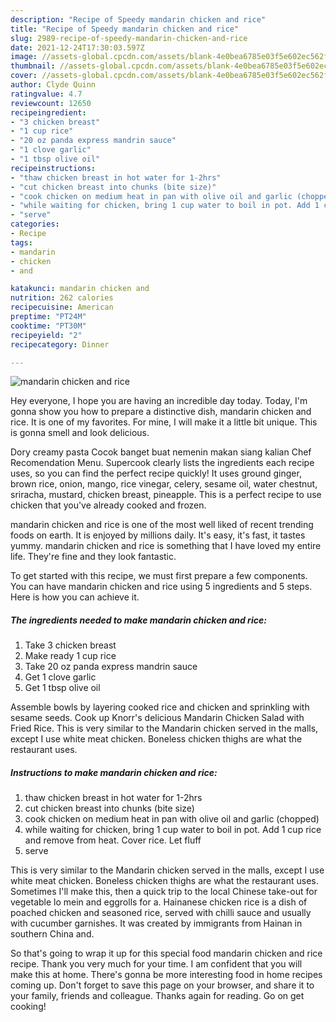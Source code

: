 ```yaml
---
description: "Recipe of Speedy mandarin chicken and rice"
title: "Recipe of Speedy mandarin chicken and rice"
slug: 2989-recipe-of-speedy-mandarin-chicken-and-rice
date: 2021-12-24T17:30:03.597Z
image: //assets-global.cpcdn.com/assets/blank-4e0bea6785e03f5e602ec562f230caae08da540cada707380b4fe1bbebba43da.png
thumbnail: //assets-global.cpcdn.com/assets/blank-4e0bea6785e03f5e602ec562f230caae08da540cada707380b4fe1bbebba43da.png
cover: //assets-global.cpcdn.com/assets/blank-4e0bea6785e03f5e602ec562f230caae08da540cada707380b4fe1bbebba43da.png
author: Clyde Quinn
ratingvalue: 4.7
reviewcount: 12650
recipeingredient:
- "3 chicken breast"
- "1 cup rice"
- "20 oz panda express mandrin sauce"
- "1 clove garlic"
- "1 tbsp olive oil"
recipeinstructions:
- "thaw chicken breast in hot water for 1-2hrs"
- "cut chicken breast into chunks (bite size)"
- "cook chicken on medium heat in pan with olive oil and garlic (chopped)"
- "while waiting for chicken, bring 1 cup water to boil in pot. Add 1 cup rice and remove from heat. Cover rice. Let fluff"
- "serve"
categories:
- Recipe
tags:
- mandarin
- chicken
- and

katakunci: mandarin chicken and 
nutrition: 262 calories
recipecuisine: American
preptime: "PT24M"
cooktime: "PT30M"
recipeyield: "2"
recipecategory: Dinner

---
```



![mandarin chicken and rice](//assets-global.cpcdn.com/assets/blank-4e0bea6785e03f5e602ec562f230caae08da540cada707380b4fe1bbebba43da.png)

Hey everyone, I hope you are having an incredible day today. Today, I'm gonna show you how to prepare a distinctive dish, mandarin chicken and rice. It is one of my favorites. For mine, I will make it a little bit unique. This is gonna smell and look delicious.

Dory creamy pasta Cocok banget buat nemenin makan siang kalian Chef Recomendation Menu. Supercook clearly lists the ingredients each recipe uses, so you can find the perfect recipe quickly! It uses ground ginger, brown rice, onion, mango, rice vinegar, celery, sesame oil, water chestnut, sriracha, mustard, chicken breast, pineapple. This is a perfect recipe to use chicken that you&#39;ve already cooked and frozen.

mandarin chicken and rice is one of the most well liked of recent trending foods on earth. It is enjoyed by millions daily. It's easy, it's fast, it tastes yummy. mandarin chicken and rice is something that I have loved my entire life. They're fine and they look fantastic.


To get started with this recipe, we must first prepare a few components. You can have mandarin chicken and rice using 5 ingredients and 5 steps. Here is how you can achieve it.

<!--inarticleads1-->

##### The ingredients needed to make mandarin chicken and rice:

1. Take 3 chicken breast
1. Make ready 1 cup rice
1. Take 20 oz panda express mandrin sauce
1. Get 1 clove garlic
1. Get 1 tbsp olive oil


Assemble bowls by layering cooked rice and chicken and sprinkling with sesame seeds. Cook up Knorr&#39;s delicious Mandarin Chicken Salad with Fried Rice. This is very similar to the Mandarin chicken served in the malls, except I use white meat chicken. Boneless chicken thighs are what the restaurant uses. 

<!--inarticleads2-->

##### Instructions to make mandarin chicken and rice:

1. thaw chicken breast in hot water for 1-2hrs
1. cut chicken breast into chunks (bite size)
1. cook chicken on medium heat in pan with olive oil and garlic (chopped)
1. while waiting for chicken, bring 1 cup water to boil in pot. Add 1 cup rice and remove from heat. Cover rice. Let fluff
1. serve


This is very similar to the Mandarin chicken served in the malls, except I use white meat chicken. Boneless chicken thighs are what the restaurant uses. Sometimes I&#39;ll make this, then a quick trip to the local Chinese take-out for vegetable lo mein and eggrolls for a. Hainanese chicken rice is a dish of poached chicken and seasoned rice, served with chilli sauce and usually with cucumber garnishes. It was created by immigrants from Hainan in southern China and. 

So that's going to wrap it up for this special food mandarin chicken and rice recipe. Thank you very much for your time. I am confident that you will make this at home. There's gonna be more interesting food in home recipes coming up. Don't forget to save this page on your browser, and share it to your family, friends and colleague. Thanks again for reading. Go on get cooking!
